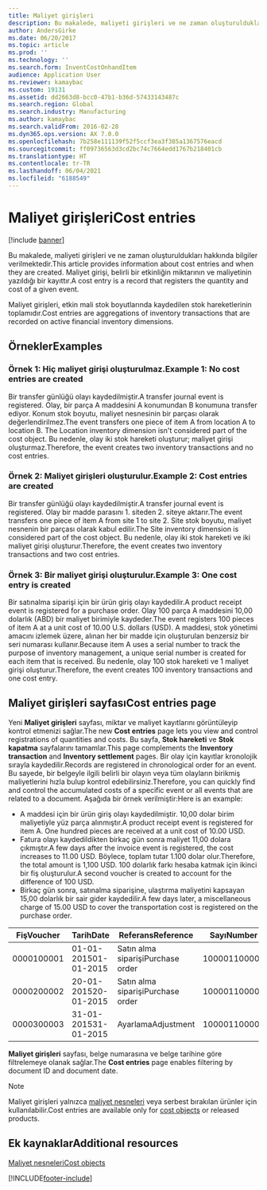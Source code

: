 ```yaml
---
title: Maliyet girişleri
description: Bu makalede, maliyeti girişleri ve ne zaman oluşturuldukları hakkında bilgiler verilmektedir. Maliyet girişi, belirli bir etkinliğin miktarının ve maliyetinin yazıldığı bir kayıttır.
author: AndersGirke
ms.date: 06/20/2017
ms.topic: article
ms.prod: ''
ms.technology: ''
ms.search.form: InventCostOnhandItem
audience: Application User
ms.reviewer: kamaybac
ms.custom: 19131
ms.assetid: dd2663d8-bcc0-47b1-b36d-57433143487c
ms.search.region: Global
ms.search.industry: Manufacturing
ms.author: kamaybac
ms.search.validFrom: 2016-02-28
ms.dyn365.ops.version: AX 7.0.0
ms.openlocfilehash: 7b258e111139f52f5ccf3ea3f385a1367576eacd
ms.sourcegitcommit: ff09736563d3cd2bc74c7664edd1767b218401cb
ms.translationtype: HT
ms.contentlocale: tr-TR
ms.lasthandoff: 06/04/2021
ms.locfileid: "6188549"
---
```

# <a name="cost-entries"></a><span data-ttu-id="9c92c-104">Maliyet girişleri</span><span class="sxs-lookup"><span data-stu-id="9c92c-104">Cost entries</span></span>

[!include [banner](../includes/banner.md)]

<span data-ttu-id="9c92c-105">Bu makalede, maliyeti girişleri ve ne zaman oluşturuldukları hakkında bilgiler verilmektedir.</span><span class="sxs-lookup"><span data-stu-id="9c92c-105">This article provides information about cost entries and when they are created.</span></span> <span data-ttu-id="9c92c-106">Maliyet girişi, belirli bir etkinliğin miktarının ve maliyetinin yazıldığı bir kayıttır.</span><span class="sxs-lookup"><span data-stu-id="9c92c-106">A cost entry is a record that registers the quantity and cost of a given event.</span></span>

<span data-ttu-id="9c92c-107">Maliyet girişleri, etkin mali stok boyutlarında kaydedilen stok hareketlerinin toplamıdır.</span><span class="sxs-lookup"><span data-stu-id="9c92c-107">Cost entries are aggregations of inventory transactions that are recorded on active financial inventory dimensions.</span></span>

## <a name="examples"></a><span data-ttu-id="9c92c-108">Örnekler</span><span class="sxs-lookup"><span data-stu-id="9c92c-108">Examples</span></span>
### <a name="example-1-no-cost-entries-are-created"></a><span data-ttu-id="9c92c-109">Örnek 1: Hiç maliyet girişi oluşturulmaz.</span><span class="sxs-lookup"><span data-stu-id="9c92c-109">Example 1: No cost entries are created</span></span>

<span data-ttu-id="9c92c-110">Bir transfer günlüğü olayı kaydedilmiştir.</span><span class="sxs-lookup"><span data-stu-id="9c92c-110">A transfer journal event is registered.</span></span> <span data-ttu-id="9c92c-111">Olay, bir parça A maddesini A konumundan B konumuna transfer ediyor. Konum stok boyutu, maliyet nesnesinin bir parçası olarak değerlendirilmez.</span><span class="sxs-lookup"><span data-stu-id="9c92c-111">The event transfers one piece of item A from location A to location B. The Location inventory dimension isn't considered part of the cost object.</span></span> <span data-ttu-id="9c92c-112">Bu nedenle, olay iki stok hareketi oluşturur; maliyet girişi oluşturmaz.</span><span class="sxs-lookup"><span data-stu-id="9c92c-112">Therefore, the event creates two inventory transactions and no cost entries.</span></span>

### <a name="example-2-cost-entries-are-created"></a><span data-ttu-id="9c92c-113">Örnek 2: Maliyet girişleri oluşturulur.</span><span class="sxs-lookup"><span data-stu-id="9c92c-113">Example 2: Cost entries are created</span></span>

<span data-ttu-id="9c92c-114">Bir transfer günlüğü olayı kaydedilmiştir.</span><span class="sxs-lookup"><span data-stu-id="9c92c-114">A transfer journal event is registered.</span></span> <span data-ttu-id="9c92c-115">Olay bir madde parasını 1. siteden 2. siteye aktarır.</span><span class="sxs-lookup"><span data-stu-id="9c92c-115">The event transfers one piece of item A from site 1 to site 2.</span></span> <span data-ttu-id="9c92c-116">Site stok boyutu, maliyet nesnenin bir parçası olarak kabul edilir.</span><span class="sxs-lookup"><span data-stu-id="9c92c-116">The Site inventory dimension is considered part of the cost object.</span></span> <span data-ttu-id="9c92c-117">Bu nedenle, olay iki stok hareketi ve iki maliyet girişi oluşturur.</span><span class="sxs-lookup"><span data-stu-id="9c92c-117">Therefore, the event creates two inventory transactions and two cost entries.</span></span>

### <a name="example-3-one-cost-entry-is-created"></a><span data-ttu-id="9c92c-118">Örnek 3: Bir maliyet girişi oluşturulur.</span><span class="sxs-lookup"><span data-stu-id="9c92c-118">Example 3: One cost entry is created</span></span>

<span data-ttu-id="9c92c-119">Bir satınalma siparişi için bir ürün giriş olayı kaydedilir.</span><span class="sxs-lookup"><span data-stu-id="9c92c-119">A product receipt event is registered for a purchase order.</span></span> <span data-ttu-id="9c92c-120">Olay 100 parça A maddesini 10,00 dolarlık (ABD) bir maliyet birimiyle kaydeder.</span><span class="sxs-lookup"><span data-stu-id="9c92c-120">The event registers 100 pieces of item A at a unit cost of 10.00 U.S. dollars (USD).</span></span> <span data-ttu-id="9c92c-121">A maddesi, stok yönetimi amacını izlemek üzere, alınan her bir madde için oluşturulan benzersiz bir seri numarası kullanır.</span><span class="sxs-lookup"><span data-stu-id="9c92c-121">Because item A uses a serial number to track the purpose of inventory management, a unique serial number is created for each item that is received.</span></span> <span data-ttu-id="9c92c-122">Bu nedenle, olay 100 stok hareketi ve 1 maliyet girişi oluşturur.</span><span class="sxs-lookup"><span data-stu-id="9c92c-122">Therefore, the event creates 100 inventory transactions and one cost entry.</span></span>

## <a name="cost-entries-page"></a><span data-ttu-id="9c92c-123">Maliyet girişleri sayfası</span><span class="sxs-lookup"><span data-stu-id="9c92c-123">Cost entries page</span></span>
<span data-ttu-id="9c92c-124">Yeni **Maliyet girişleri** sayfası, miktar ve maliyet kayıtlarını görüntüleyip kontrol etmenizi sağlar.</span><span class="sxs-lookup"><span data-stu-id="9c92c-124">The new **Cost entries** page lets you view and control registrations of quantities and costs.</span></span> <span data-ttu-id="9c92c-125">Bu sayfa, **Stok hareketi** ve **Stok kapatma** sayfalarını tamamlar.</span><span class="sxs-lookup"><span data-stu-id="9c92c-125">This page complements the **Inventory transaction** and **Inventory settlement** pages.</span></span> <span data-ttu-id="9c92c-126">Bir olay için kayıtlar kronolojik sırayla kaydedilir.</span><span class="sxs-lookup"><span data-stu-id="9c92c-126">Records are registered in chronological order for an event.</span></span> <span data-ttu-id="9c92c-127">Bu sayede, bir belgeyle ilgili belirli bir olayın veya tüm olayların birikmiş maliyetlerini hızla bulup kontrol edebilirsiniz.</span><span class="sxs-lookup"><span data-stu-id="9c92c-127">Therefore, you can quickly find and control the accumulated costs of a specific event or all events that are related to a document.</span></span> <span data-ttu-id="9c92c-128">Aşağıda bir örnek verilmiştir:</span><span class="sxs-lookup"><span data-stu-id="9c92c-128">Here is an example:</span></span>

-   <span data-ttu-id="9c92c-129">A maddesi için bir ürün giriş olayı kaydedilmiştir. 10,00 dolar birim maliyetiyle yüz parça alınmıştır.</span><span class="sxs-lookup"><span data-stu-id="9c92c-129">A product receipt event is registered for item A. One hundred pieces are received at a unit cost of 10.00 USD.</span></span>
-   <span data-ttu-id="9c92c-130">Fatura olayı kaydedildikten birkaç gün sonra maliyet 11,00 dolara çıkmıştır.</span><span class="sxs-lookup"><span data-stu-id="9c92c-130">A few days after the invoice event is registered, the cost increases to 11.00 USD.</span></span> <span data-ttu-id="9c92c-131">Böylece, toplam tutar 1.100 dolar olur.</span><span class="sxs-lookup"><span data-stu-id="9c92c-131">Therefore, the total amount is 1,100 USD.</span></span> <span data-ttu-id="9c92c-132">100 dolarlık farkı hesaba katmak için ikinci bir fiş oluşturulur.</span><span class="sxs-lookup"><span data-stu-id="9c92c-132">A second voucher is created to account for the difference of 100 USD.</span></span>
-   <span data-ttu-id="9c92c-133">Birkaç gün sonra, satınalma siparişine, ulaştırma maliyetini kapsayan 15,00 dolarlık bir sair gider kaydedilir.</span><span class="sxs-lookup"><span data-stu-id="9c92c-133">A few days later, a miscellaneous charge of 15.00 USD to cover the transportation cost is registered on the purchase order.</span></span>

| <span data-ttu-id="9c92c-134">Fiş</span><span class="sxs-lookup"><span data-stu-id="9c92c-134">Voucher</span></span> | <span data-ttu-id="9c92c-135">Tarih</span><span class="sxs-lookup"><span data-stu-id="9c92c-135">Date</span></span>       | <span data-ttu-id="9c92c-136">Referans</span><span class="sxs-lookup"><span data-stu-id="9c92c-136">Reference</span></span>      | <span data-ttu-id="9c92c-137">Sayı</span><span class="sxs-lookup"><span data-stu-id="9c92c-137">Number</span></span> | <span data-ttu-id="9c92c-138">Lot kodu</span><span class="sxs-lookup"><span data-stu-id="9c92c-138">Lot ID</span></span>  | <span data-ttu-id="9c92c-139">Miktar</span><span class="sxs-lookup"><span data-stu-id="9c92c-139">Quantity</span></span> | <span data-ttu-id="9c92c-140">Tutar</span><span class="sxs-lookup"><span data-stu-id="9c92c-140">Amount</span></span>  |
|---------|------------|----------------|--------|---------|---------------|----|
| <span data-ttu-id="9c92c-141">00001</span><span class="sxs-lookup"><span data-stu-id="9c92c-141">00001</span></span>   | <span data-ttu-id="9c92c-142">01-01-2015</span><span class="sxs-lookup"><span data-stu-id="9c92c-142">01-01-2015</span></span> | <span data-ttu-id="9c92c-143">Satın alma siparişi</span><span class="sxs-lookup"><span data-stu-id="9c92c-143">Purchase order</span></span> | <span data-ttu-id="9c92c-144">100001</span><span class="sxs-lookup"><span data-stu-id="9c92c-144">100001</span></span> | <span data-ttu-id="9c92c-145">0000101</span><span class="sxs-lookup"><span data-stu-id="9c92c-145">0000101</span></span> | <span data-ttu-id="9c92c-146">100,00</span><span class="sxs-lookup"><span data-stu-id="9c92c-146">100.00</span></span>   | <span data-ttu-id="9c92c-147">1000,00</span><span class="sxs-lookup"><span data-stu-id="9c92c-147">1000.00</span></span> |
| <span data-ttu-id="9c92c-148">00002</span><span class="sxs-lookup"><span data-stu-id="9c92c-148">00002</span></span>   | <span data-ttu-id="9c92c-149">20-01-2015</span><span class="sxs-lookup"><span data-stu-id="9c92c-149">20-01-2015</span></span> | <span data-ttu-id="9c92c-150">Satın alma siparişi</span><span class="sxs-lookup"><span data-stu-id="9c92c-150">Purchase order</span></span> | <span data-ttu-id="9c92c-151">100001</span><span class="sxs-lookup"><span data-stu-id="9c92c-151">100001</span></span> | <span data-ttu-id="9c92c-152">0000101</span><span class="sxs-lookup"><span data-stu-id="9c92c-152">0000101</span></span> |          | <span data-ttu-id="9c92c-153">100,00</span><span class="sxs-lookup"><span data-stu-id="9c92c-153">100.00</span></span>  |
| <span data-ttu-id="9c92c-154">00003</span><span class="sxs-lookup"><span data-stu-id="9c92c-154">00003</span></span>   | <span data-ttu-id="9c92c-155">31-01-2015</span><span class="sxs-lookup"><span data-stu-id="9c92c-155">31-01-2015</span></span> | <span data-ttu-id="9c92c-156">Ayarlama</span><span class="sxs-lookup"><span data-stu-id="9c92c-156">Adjustment</span></span>     | <span data-ttu-id="9c92c-157">100001</span><span class="sxs-lookup"><span data-stu-id="9c92c-157">100001</span></span> | <span data-ttu-id="9c92c-158">0000101</span><span class="sxs-lookup"><span data-stu-id="9c92c-158">0000101</span></span> |          | <span data-ttu-id="9c92c-159">15,00</span><span class="sxs-lookup"><span data-stu-id="9c92c-159">15.00</span></span>   |

<span data-ttu-id="9c92c-160">**Maliyet girişleri** sayfası, belge numarasına ve belge tarihine göre filtrelemeye olanak sağlar.</span><span class="sxs-lookup"><span data-stu-id="9c92c-160">The **Cost entries** page enables filtering by document ID and document date.</span></span> 

> [!NOTE]
> <span data-ttu-id="9c92c-161">Maliyet girişleri yalnızca [maliyet nesneleri](cost-object.md) veya serbest bırakılan ürünler için kullanılabilir.</span><span class="sxs-lookup"><span data-stu-id="9c92c-161">Cost entries are available only for [cost objects](cost-object.md) or released products.</span></span>

## <a name="additional-resources"></a><span data-ttu-id="9c92c-162">Ek kaynaklar</span><span class="sxs-lookup"><span data-stu-id="9c92c-162">Additional resources</span></span>

[<span data-ttu-id="9c92c-163">Maliyet nesneleri</span><span class="sxs-lookup"><span data-stu-id="9c92c-163">Cost objects</span></span>](cost-object.md)





[!INCLUDE[footer-include](../../includes/footer-banner.md)]